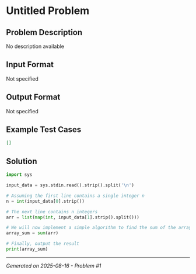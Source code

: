 # Untitled Problem

## Problem Description
No description available

## Input Format
Not specified

## Output Format
Not specified

## Example Test Cases
```json
[]
```

## Solution
```python
import sys

input_data = sys.stdin.read().strip().split('\n')

# Assuming the first line contains a single integer n
n = int(input_data[0].strip())

# The next line contains n integers
arr = list(map(int, input_data[1].strip().split()))

# We will now implement a simple algorithm to find the sum of the array
array_sum = sum(arr)

# Finally, output the result
print(array_sum)
```

---
*Generated on 2025-08-16 - Problem #1*